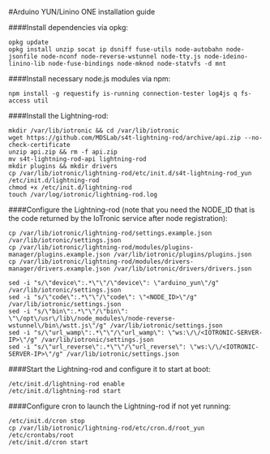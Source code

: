 #Arduino YUN/Linino ONE installation guide

####Install dependencies via opkg:

```
opkg update
opkg install unzip socat ip dsniff fuse-utils node-autobahn node-jsonfile node-nconf node-reverse-wstunnel node-tty.js node-ideino-linino-lib node-fuse-bindings node-mknod node-statvfs -d mnt
```

####Install necessary node.js modules via npm:

```
npm install -g requestify is-running connection-tester log4js q fs-access util
```


####Install the Lightning-rod:

```
mkdir /var/lib/iotronic && cd /var/lib/iotronic
wget https://github.com/MDSLab/s4t-lightning-rod/archive/api.zip --no-check-certificate
unzip api.zip && rm -f api.zip
mv s4t-lightning-rod-api lightning-rod
mkdir plugins && mkdir drivers
cp /var/lib/iotronic/lightning-rod/etc/init.d/s4t-lightning-rod_yun /etc/init.d/lightning-rod
chmod +x /etc/init.d/lightning-rod
touch /var/log/iotronic/lightning-rod.log
```

####Configure the Lightning-rod
(note that you need the NODE_ID that is the code returned by the IoTronic service after node registration):

```
cp /var/lib/iotronic/lightning-rod/settings.example.json /var/lib/iotronic/settings.json
cp /var/lib/iotronic/lightning-rod/modules/plugins-manager/plugins.example.json /var/lib/iotronic/plugins/plugins.json
cp /var/lib/iotronic/lightning-rod/modules/drivers-manager/drivers.example.json /var/lib/iotronic/drivers/drivers.json

sed -i "s/\"device\":.*\"\"/\"device\": \"arduino_yun\"/g" /var/lib/iotronic/settings.json
sed -i "s/\"code\":.*\"\"/\"code\": \"<NODE_ID>\"/g" /var/lib/iotronic/settings.json
sed -i "s/\"bin\":.*\"\"/\"bin\": \"\/opt\/usr\/lib\/node_modules\/node-reverse-wstunnel\/bin\/wstt.js\"/g" /var/lib/iotronic/settings.json
sed -i "s/\"url_wamp\":.*\"\"/\"url_wamp\": \"ws:\/\/<IOTRONIC-SERVER-IP>\"/g" /var/lib/iotronic/settings.json
sed -i "s/\"url_reverse\":.*\"\"/\"url_reverse\": \"ws:\/\/<IOTRONIC-SERVER-IP>\"/g" /var/lib/iotronic/settings.json
```

####Start the Lightning-rod and configure it to start at boot:

```
/etc/init.d/lightning-rod enable
/etc/init.d/lightning-rod start
```

####Configure cron to launch the Lightning-rod if not yet running:

```
/etc/init.d/cron stop
cp /var/lib/iotronic/lightning-rod/etc/cron.d/root_yun /etc/crontabs/root
/etc/init.d/cron start
```
